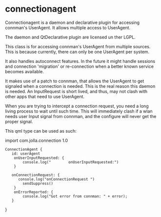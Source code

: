 connectionagent
===============

Connectionagent is a daemon and declarative plugin for accessing connman's UserAgent. It allows multiple access to UserAgent.

The daemon and QtDeclarative plugin are licensed un ther LGPL.


This class is for accessing connman's UserAgent from multiple sources.
This is because currently, there can only be one UserAgent per system.

It also handles autoconnect features. In the future it might handle 
sessions and connection 'migration' or re-connection when a better known 
service becomes available.

It makes use of a patch to connman, that allows the UserAgent
to get signaled when a connection is needed. This is the real reason
this daemon is needed. An InputRequest is short lived, and thus, may
not clash with other apps that need to use UserAgent.

When you are trying to intercept a connection request, you need a long
living process to wait until such time. This will immediately clash if
a wlan needs user Input signal from connman, and the configure will never
get the proper signal.

This qml type can be used as such:

import com.jolla.connection 1.0

    ConnectionAgent {
       id: userAgent
        onUserInputRequested: {
            console.log("        onUserInputRequested:")
        }

       onConnectionRequest: {
          console.log("onConnectionRequest ")
            sendSuppress()
        }
        onErrorReported: {
            console.log("Got error from connman: " + error);
       }
   }
 
